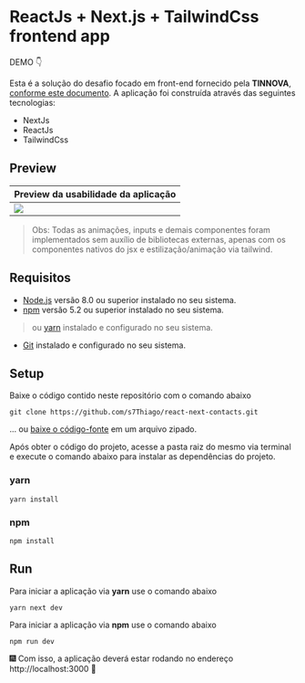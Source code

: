 # ReactJs + Next.js + TailwindCss frontend app

DEMO 👇

Esta é a solução do desafio focado em front-end fornecido pela **TINNOVA**, [conforme este documento](). A aplicação foi construída através das seguintes tecnologias:
- NextJs
- ReactJs
- TailwindCss

## Preview
|Preview da usabilidade da aplicação|
|-----------------------------------|
|<div><img style="" src="assets/sample.gif"></div>|

>Obs: Todas as animações, inputs e demais componentes foram implementados sem auxílio de bibliotecas externas, apenas com os componentes nativos do jsx e estilização/animação via tailwind.

## Requisitos

- [Node.js](https://github.com/s7Thiago/react-next-contacts/blob/main/assets/TESTE_FRONT_TINNOVA_2022.pdf) versão 8.0 ou superior instalado no seu sistema.
- [npm](https://www.npmjs.com/) versão 5.2 ou superior instalado no seu sistema.
> ou [yarn](https://yarnpkg.com/getting-started/install) instalado e configurado no seu sistema.
- [Git](https://git-scm.com/) instalado e configurado no seu sistema.

## Setup

Baixe o código contido neste repositório com o comando abaixo

```
git clone https://github.com/s7Thiago/react-next-contacts.git
```

... ou [baixe o código-fonte](https://github.com/s7Thiago/react-next-contacts/archive/refs/tags/v1.0.zip) em um arquivo zipado.

Após obter o código do projeto, acesse a pasta raiz do mesmo via terminal e execute o comando abaixo para instalar as dependências do projeto.

### yarn

```
yarn install
```

### npm

```
npm install
```

## Run

Para iniciar a aplicação via **yarn** use o comando abaixo

```
yarn next dev
```

Para iniciar a aplicação via **npm** use o comando abaixo

```
npm run dev
```

🎆 Com isso, a aplicação deverá estar rodando no endereço http://localhost:3000 🚀